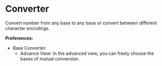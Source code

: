 # Converter

Convert number from any base to any base or convert between different character encodings.

**Preferences:**

- Base Converter:
  - Advance View: In the advanced view, you can freely choose the bases of mutual conversion.
